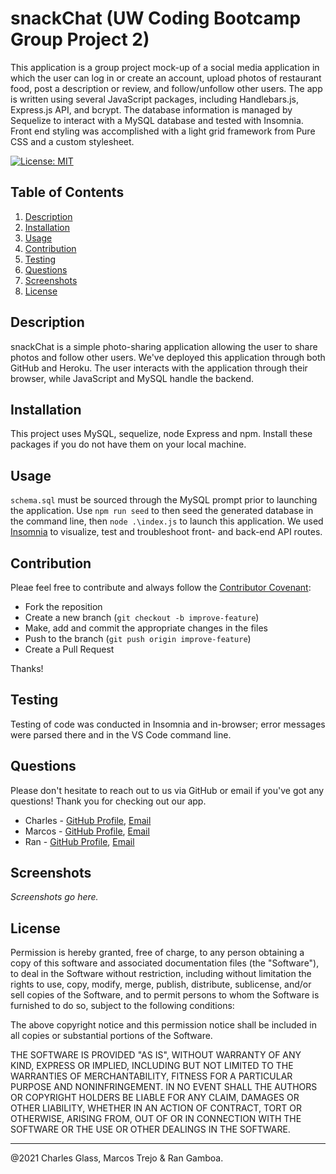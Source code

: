 # snackChat (UW Coding Bootcamp Group Project 2)

This application is a group project mock-up of a social media application in which the user can log in or create an account, upload photos of restaurant food, post a description or review, and follow/unfollow other users. The app is written using several JavaScript packages, including Handlebars.js, Express.js API, and bcrypt. The database information is managed by Sequelize to interact with a MySQL database and tested with Insomnia. Front end styling was accomplished with a light grid framework from Pure CSS and a custom stylesheet.

[![License: MIT](https://img.shields.io/badge/License-MIT-yellow.svg)](https://opensource.org/licenses/MIT)

## Table of Contents

  1. [Description](#description)
  3. [Installation](#installation)
  4. [Usage](#usage)
  5. [Contribution](#contribution)
  6. [Testing](#testing)
  7. [Questions](#questions)
  8. [Screenshots](#screenshots)
  9. [License](#license)
  
## Description

snackChat is a simple photo-sharing application allowing the user to share photos and follow other users. We've deployed this application through both GitHub and Heroku. The user interacts with the application through their browser, while JavaScript and MySQL handle the backend.

## Installation

This project uses MySQL, sequelize, node Express and npm. Install these packages if you do not have them on your local machine. 

## Usage

``schema.sql`` must be sourced through the MySQL prompt prior to launching the application. Use ``npm run seed`` to then seed the generated database in the command line, then  ``node .\index.js`` to launch this application. We used [Insomnia](https://insomnia.rest/) to visualize, test and troubleshoot front- and back-end API routes.

## Contribution

Pleae feel free to contribute and always follow the [Contributor Covenant](http://contributor-covenant.org/version/1/3/0/):

* Fork the reposition
* Create a new branch (``git checkout -b improve-feature``)
* Make, add and commit the appropriate changes in the files
* Push to the branch (``git push origin improve-feature``)
* Create a Pull Request

Thanks!

## Testing

Testing of code was conducted in Insomnia and in-browser; error messages were parsed there and in the VS Code command line.

## Questions

Please don't hesitate to reach out to us via GitHub or email if you've got any questions! Thank you for checking out our app.

* Charles - [GitHub Profile](https://github.com/glasscharlie), [Email](mailto:charlie-glass@live.com)
* Marcos - [GitHub Profile](https://github.com/marcostrejo23), [Email](mailto:marcostrejo23@gmail.com)
* Ran - [GitHub Profile](https://github.com/rangamboa), [Email](mailto:rangamboa@gmail.com)

## Screenshots

*Screenshots go here.*

## License

Permission is hereby granted, free of charge, to any person obtaining a copy of this software and associated documentation files (the "Software"), to deal in the Software without restriction, including without limitation the rights to use, copy, modify, merge, publish, distribute, sublicense, and/or sell copies of the Software, and to permit persons to whom the Software is furnished to do so, subject to the following conditions:

The above copyright notice and this permission notice shall be included in all copies or substantial portions of the Software.

THE SOFTWARE IS PROVIDED "AS IS", WITHOUT WARRANTY OF ANY KIND, EXPRESS OR IMPLIED, INCLUDING BUT NOT LIMITED TO THE WARRANTIES OF MERCHANTABILITY, FITNESS FOR A PARTICULAR PURPOSE AND NONINFRINGEMENT. IN NO EVENT SHALL THE AUTHORS OR COPYRIGHT HOLDERS BE LIABLE FOR ANY CLAIM, DAMAGES OR OTHER LIABILITY, WHETHER IN AN ACTION OF CONTRACT, TORT OR OTHERWISE, ARISING FROM, OUT OF OR IN CONNECTION WITH THE SOFTWARE OR THE USE OR OTHER DEALINGS IN THE SOFTWARE.

---
@2021 Charles Glass, Marcos Trejo & Ran Gamboa.
